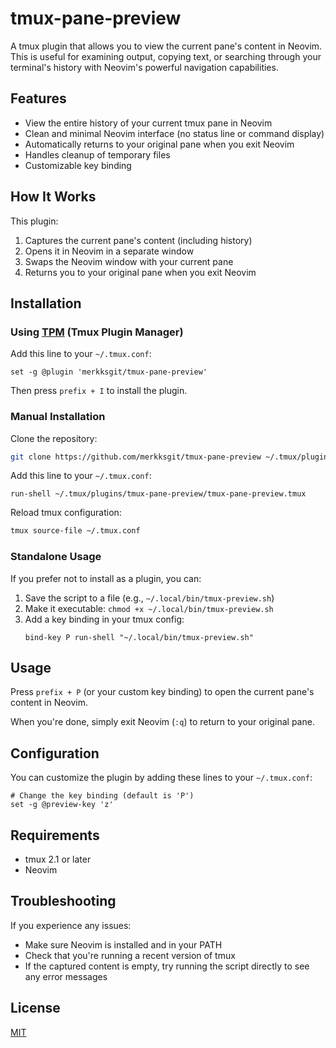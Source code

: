 # tmux-pane-preview

A tmux plugin that allows you to view the current pane's content in Neovim. This is useful for examining output, copying text, or searching through your terminal's history with Neovim's powerful navigation capabilities.

## Features

- View the entire history of your current tmux pane in Neovim
- Clean and minimal Neovim interface (no status line or command display)
- Automatically returns to your original pane when you exit Neovim
- Handles cleanup of temporary files
- Customizable key binding

## How It Works

This plugin:

1. Captures the current pane's content (including history)
2. Opens it in Neovim in a separate window
3. Swaps the Neovim window with your current pane
4. Returns you to your original pane when you exit Neovim

## Installation

### Using [TPM](https://github.com/tmux-plugins/tpm) (Tmux Plugin Manager)

Add this line to your `~/.tmux.conf`:

```
set -g @plugin 'merkksgit/tmux-pane-preview'
```

Then press `prefix + I` to install the plugin.

### Manual Installation

Clone the repository:

```bash
git clone https://github.com/merkksgit/tmux-pane-preview ~/.tmux/plugins/tmux-pane-preview
```

Add this line to your `~/.tmux.conf`:

```
run-shell ~/.tmux/plugins/tmux-pane-preview/tmux-pane-preview.tmux
```

Reload tmux configuration:

```bash
tmux source-file ~/.tmux.conf
```

### Standalone Usage

If you prefer not to install as a plugin, you can:

1. Save the script to a file (e.g., `~/.local/bin/tmux-preview.sh`)
2. Make it executable: `chmod +x ~/.local/bin/tmux-preview.sh`
3. Add a key binding in your tmux config:
   ```
   bind-key P run-shell "~/.local/bin/tmux-preview.sh"
   ```

## Usage

Press `prefix + P` (or your custom key binding) to open the current pane's content in Neovim.

When you're done, simply exit Neovim (`:q`) to return to your original pane.

## Configuration

You can customize the plugin by adding these lines to your `~/.tmux.conf`:

```
# Change the key binding (default is 'P')
set -g @preview-key 'z'
```

## Requirements

- tmux 2.1 or later
- Neovim

## Troubleshooting

If you experience any issues:

- Make sure Neovim is installed and in your PATH
- Check that you're running a recent version of tmux
- If the captured content is empty, try running the script directly to see any error messages

## License

[MIT](LICENSE)
